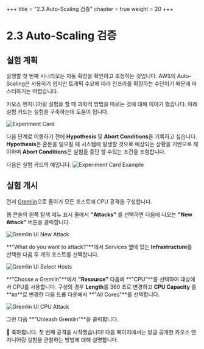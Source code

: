 +++
title = "2.3 Auto-Scaling 검증"
chapter = true
weight = 20
+++

# 2.3 Auto-Scaling 검증
## 실험 계획
실행할 첫 번째 시나리오는 자동 확장을 확인하고 조정하는 것입니다. AWS의 Auto-Scaling은 사용하기 쉽지만 트래픽 수요에 따라 인프라를 확장하는 수단이기 때문에 마스터하기는 어렵습니다.

카오스 엔지니어링 실험을 할 때 과학적 방법을 따르는 것에 대해 이야기 했습니다. 아래 실험 카드는 실험을 구축하는데 도움이 됩니다.

![Experiment Card](/images/Experiment_Card.jpg)

다음 단계로 이동하기 전에 **Hypothesis** 및 **Abort Conditions**을 기록하고 싶습니다. **Hypothesis**은 혼돈을 일으킬 때 시스템에 발생할 것으로 예상되는 상황을 기반으로 해야하며 **Abort Conditions**은 실험을 중단 할 수있는 조건을 포함합니다.

다음은 실험 카드의 예입니다.
![Experiment Card Example](/images/Experiment_Card_Example.jpg)

## 실험 개시
먼저 [Gremlin](https://app.gremlin.com)으로 돌아가 모든 호스트에 CPU 공격을 구성합니다.

웹 콘솔의 왼쪽 탐색 메뉴 표시 줄에서 **"Attacks"** 를 선택하면 다음에 나오는 **"New Attack"** 버튼을 클릭합니다.

![Gremlin UI New Attack](/images/gremlin/gremlin_ui_create_new_attack.png)

**"What do you want to attack?"**에서 Services 옆에 있는 **Infrastructure**를 선택한 다음 두 개의 호스트를 선택합니다.


![Gremlin UI Select Hosts](/images/gremlin/gremlin_ui_select_hosts.png)

**"Choose a Gremlin"**에서 **"Resource"** 다음에 **"CPU"**를 선택하여 대상에서 CPU를 사용합니다. 구성의 경우 **Length**를 360 초로 변경하고 **CPU Capacity** 를 **`80`**로 변경한 다음 드롭 다운에서 **"All Cores"**를 선택합니다.

![Gremlin UI CPU Attack](/images/gremlin/gremlin_ui_cpu_attack.png)

그런 다음 **"Unleash Gremlin"**을 클릭합니다.

🎉 축하합니다. 첫 번째 공격을 시작했습니다!
다음 페이지에서는 방금 공개한 카오스 엔지니어링 실험을 관찰하는 방법에 대해 설명합니다.